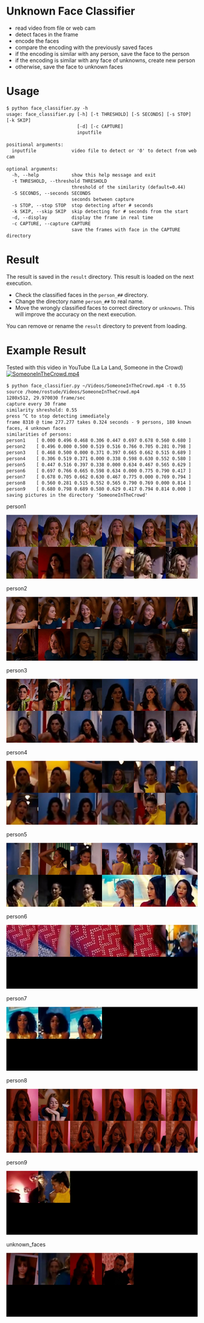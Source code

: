 # Unknown Face Classifier

* read video from file or web cam
* detect faces in the frame
* encode the faces
* compare the encoding with the previously saved faces
* if the encoding is similar with any person, save the face to the person
* if the encoding is similar with any face of unknowns, create new person
* otherwise, save the face to unknown faces

# Usage


```
$ python face_classifier.py -h
usage: face_classifier.py [-h] [-t THRESHOLD] [-S SECONDS] [-s STOP] [-k SKIP]
                          [-d] [-c CAPTURE]
                          inputfile

positional arguments:
  inputfile             video file to detect or '0' to detect from web cam

optional arguments:
  -h, --help            show this help message and exit
  -t THRESHOLD, --threshold THRESHOLD
                        threshold of the similarity (default=0.44)
  -S SECONDS, --seconds SECONDS
                        seconds between capture
  -s STOP, --stop STOP  stop detecting after # seconds
  -k SKIP, --skip SKIP  skip detecting for # seconds from the start
  -d, --display         display the frame in real time
  -c CAPTURE, --capture CAPTURE
                        save the frames with face in the CAPTURE directory
```

# Result

The result is saved in the `result` directory. This result is loaded on the next execution.

* Check the classified faces in the `person_##` directory.
* Change the directory name `person_##` to real name.
* Move the wrongly classified faces to correct directory or `unknowns`. This will improve the accuracy on the next execution.

You can remove or rename the `result` directory to prevent from loading.

# Example Result

Tested with this video in YouTube (La La Land, Someone in the Crowd)
[![SomeoneInTheCrowd.mp4](https://img.youtube.com/vi/A7RmBgq4tT4/0.jpg)](https://www.youtube.com/watch?v=A7RmBgq4tT4)

```
$ python face_classifier.py ~/Videos/SomeoneInTheCrowd.mp4 -t 0.55
source /home/rostude/Videos/SomeoneInTheCrowd.mp4
1280x512, 29.970030 frame/sec
capture every 30 frame
similarity shreshold: 0.55
press ^C to stop detecting immediately
frame 8310 @ time 277.277 takes 0.324 seconds - 9 persons, 180 known faces, 4 unknown faces
similarities of persons:
person1    [ 0.000 0.496 0.468 0.306 0.447 0.697 0.678 0.560 0.680 ]
person2    [ 0.496 0.000 0.500 0.519 0.516 0.766 0.705 0.281 0.798 ]
person3    [ 0.468 0.500 0.000 0.371 0.397 0.665 0.662 0.515 0.689 ]
person4    [ 0.306 0.519 0.371 0.000 0.338 0.598 0.630 0.552 0.580 ]
person5    [ 0.447 0.516 0.397 0.338 0.000 0.634 0.467 0.565 0.629 ]
person6    [ 0.697 0.766 0.665 0.598 0.634 0.000 0.775 0.790 0.417 ]
person7    [ 0.678 0.705 0.662 0.630 0.467 0.775 0.000 0.769 0.794 ]
person8    [ 0.560 0.281 0.515 0.552 0.565 0.790 0.769 0.000 0.814 ]
person9    [ 0.680 0.798 0.689 0.580 0.629 0.417 0.794 0.814 0.000 ]
saving pictures in the directory 'SomeoneInTheCrowd'
```

person1
<p align="center">
   <img src="jpg/montage.person1-00.jpg">
</p>

person2
<p align="center">
   <img src="jpg/montage.person2-00.jpg">
</p>

person3
<p align="center">
   <img src="jpg/montage.person3-00.jpg">
</p>

person4
<p align="center">
   <img src="jpg/montage.person4-00.jpg">
</p>

person5
<p align="center">
   <img src="jpg/montage.person5-00.jpg">
</p>

person6
<p align="center">
   <img src="jpg/montage.person6-00.jpg">
</p>

person7
<p align="center">
   <img src="jpg/montage.person7-00.jpg">
</p>

person8
<p align="center">
   <img src="jpg/montage.person8-00.jpg">
</p>

person9
<p align="center">
   <img src="jpg/montage.person9-00.jpg">
</p>

unknown_faces
<p align="center">
   <img src="jpg/montage.unknown_faces-00.jpg">
</p>


